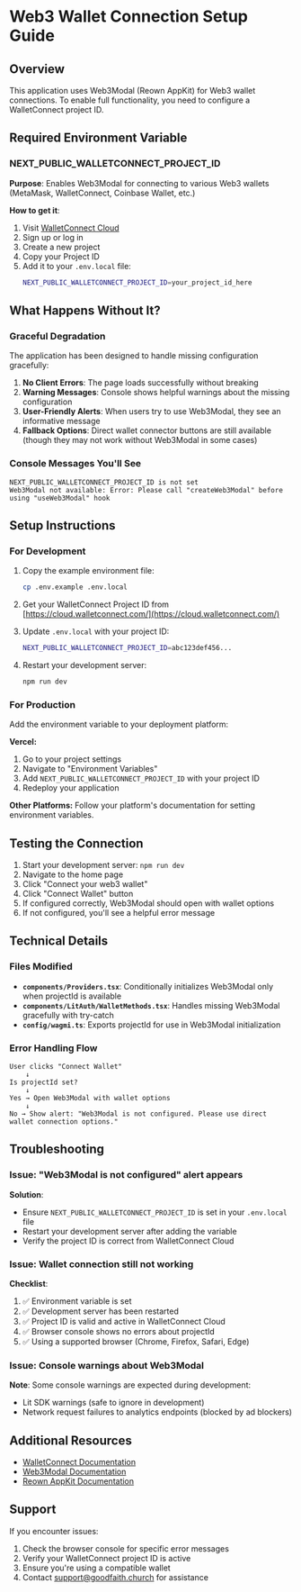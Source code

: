 # Web3 Wallet Connection Setup Guide

## Overview
This application uses Web3Modal (Reown AppKit) for Web3 wallet connections. To enable full functionality, you need to configure a WalletConnect project ID.

## Required Environment Variable

### NEXT_PUBLIC_WALLETCONNECT_PROJECT_ID

**Purpose**: Enables Web3Modal for connecting to various Web3 wallets (MetaMask, WalletConnect, Coinbase Wallet, etc.)

**How to get it**:
1. Visit [WalletConnect Cloud](https://cloud.walletconnect.com/)
2. Sign up or log in
3. Create a new project
4. Copy your Project ID
5. Add it to your `.env.local` file:
   ```bash
   NEXT_PUBLIC_WALLETCONNECT_PROJECT_ID=your_project_id_here
   ```

## What Happens Without It?

### Graceful Degradation
The application has been designed to handle missing configuration gracefully:

1. **No Client Errors**: The page loads successfully without breaking
2. **Warning Messages**: Console shows helpful warnings about the missing configuration
3. **User-Friendly Alerts**: When users try to use Web3Modal, they see an informative message
4. **Fallback Options**: Direct wallet connector buttons are still available (though they may not work without Web3Modal in some cases)

### Console Messages You'll See
```
NEXT_PUBLIC_WALLETCONNECT_PROJECT_ID is not set
Web3Modal not available: Error: Please call "createWeb3Modal" before using "useWeb3Modal" hook
```

## Setup Instructions

### For Development

1. Copy the example environment file:
   ```bash
   cp .env.example .env.local
   ```

2. Get your WalletConnect Project ID from [https://cloud.walletconnect.com/](https://cloud.walletconnect.com/)

3. Update `.env.local` with your project ID:
   ```bash
   NEXT_PUBLIC_WALLETCONNECT_PROJECT_ID=abc123def456...
   ```

4. Restart your development server:
   ```bash
   npm run dev
   ```

### For Production

Add the environment variable to your deployment platform:

**Vercel:**
1. Go to your project settings
2. Navigate to "Environment Variables"
3. Add `NEXT_PUBLIC_WALLETCONNECT_PROJECT_ID` with your project ID
4. Redeploy your application

**Other Platforms:**
Follow your platform's documentation for setting environment variables.

## Testing the Connection

1. Start your development server: `npm run dev`
2. Navigate to the home page
3. Click "Connect your web3 wallet"
4. Click "Connect Wallet" button
5. If configured correctly, Web3Modal should open with wallet options
6. If not configured, you'll see a helpful error message

## Technical Details

### Files Modified

- **`components/Providers.tsx`**: Conditionally initializes Web3Modal only when projectId is available
- **`components/LitAuth/WalletMethods.tsx`**: Handles missing Web3Modal gracefully with try-catch
- **`config/wagmi.ts`**: Exports projectId for use in Web3Modal initialization

### Error Handling Flow

```
User clicks "Connect Wallet"
    ↓
Is projectId set?
    ↓
Yes → Open Web3Modal with wallet options
    ↓
No → Show alert: "Web3Modal is not configured. Please use direct wallet connection options."
```

## Troubleshooting

### Issue: "Web3Modal is not configured" alert appears

**Solution**: 
- Ensure `NEXT_PUBLIC_WALLETCONNECT_PROJECT_ID` is set in your `.env.local` file
- Restart your development server after adding the variable
- Verify the project ID is correct from WalletConnect Cloud

### Issue: Wallet connection still not working

**Checklist**:
1. ✅ Environment variable is set
2. ✅ Development server has been restarted
3. ✅ Project ID is valid and active in WalletConnect Cloud
4. ✅ Browser console shows no errors about projectId
5. ✅ Using a supported browser (Chrome, Firefox, Safari, Edge)

### Issue: Console warnings about Web3Modal

**Note**: Some console warnings are expected during development:
- Lit SDK warnings (safe to ignore in development)
- Network request failures to analytics endpoints (blocked by ad blockers)

## Additional Resources

- [WalletConnect Documentation](https://docs.walletconnect.com/)
- [Web3Modal Documentation](https://docs.walletconnect.com/web3modal/about)
- [Reown AppKit Documentation](https://docs.reown.com/appkit/overview)

## Support

If you encounter issues:
1. Check the browser console for specific error messages
2. Verify your WalletConnect project ID is active
3. Ensure you're using a compatible wallet
4. Contact support@goodfaith.church for assistance
